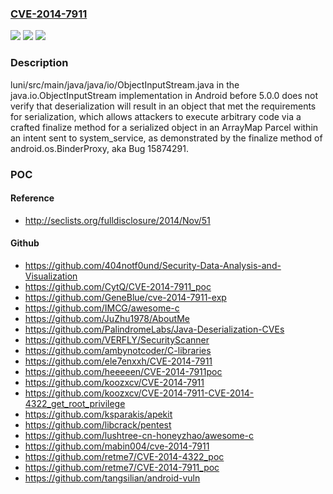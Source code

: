 ### [CVE-2014-7911](https://cve.mitre.org/cgi-bin/cvename.cgi?name=CVE-2014-7911)
![](https://img.shields.io/static/v1?label=Product&message=n%2Fa&color=blue)
![](https://img.shields.io/static/v1?label=Version&message=n%2Fa&color=blue)
![](https://img.shields.io/static/v1?label=Vulnerability&message=n%2Fa&color=brighgreen)

### Description

luni/src/main/java/java/io/ObjectInputStream.java in the java.io.ObjectInputStream implementation in Android before 5.0.0 does not verify that deserialization will result in an object that met the requirements for serialization, which allows attackers to execute arbitrary code via a crafted finalize method for a serialized object in an ArrayMap Parcel within an intent sent to system_service, as demonstrated by the finalize method of android.os.BinderProxy, aka Bug 15874291.

### POC

#### Reference
- http://seclists.org/fulldisclosure/2014/Nov/51

#### Github
- https://github.com/404notf0und/Security-Data-Analysis-and-Visualization
- https://github.com/CytQ/CVE-2014-7911_poc
- https://github.com/GeneBlue/cve-2014-7911-exp
- https://github.com/IMCG/awesome-c
- https://github.com/JuZhu1978/AboutMe
- https://github.com/PalindromeLabs/Java-Deserialization-CVEs
- https://github.com/VERFLY/SecurityScanner
- https://github.com/ambynotcoder/C-libraries
- https://github.com/ele7enxxh/CVE-2014-7911
- https://github.com/heeeeen/CVE-2014-7911poc
- https://github.com/koozxcv/CVE-2014-7911
- https://github.com/koozxcv/CVE-2014-7911-CVE-2014-4322_get_root_privilege
- https://github.com/ksparakis/apekit
- https://github.com/libcrack/pentest
- https://github.com/lushtree-cn-honeyzhao/awesome-c
- https://github.com/mabin004/cve-2014-7911
- https://github.com/retme7/CVE-2014-4322_poc
- https://github.com/retme7/CVE-2014-7911_poc
- https://github.com/tangsilian/android-vuln

